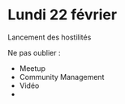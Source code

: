 # Lundi 22 février
Lancement des hostilités

Ne pas oublier : 
* Meetup
* Community Management
* Vidéo
* 
